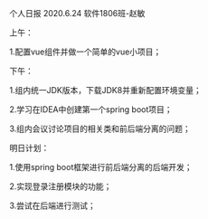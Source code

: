 个人日报   2020.6.24     软件1806班-赵敏

上午：

1.配置vue组件并做一个简单的vue小项目；

下午：

1.组内统一JDK版本，下载JDK8并重新配置环境变量；

2.学习在IDEA中创建第一个spring boot项目；

3.组内会议讨论项目的相关类和前后端分离的问题；

明日计划：

1.使用spring boot框架进行前后端分离的后端开发；

2.实现登录注册模块的功能；

3.尝试在后端进行测试；


